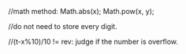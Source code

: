 
//math method: Math.abs(x); Math.pow(x, y);

//do not need to store every digit. 

//(t-x%10)/10 != rev: judge if the number is overflow.
